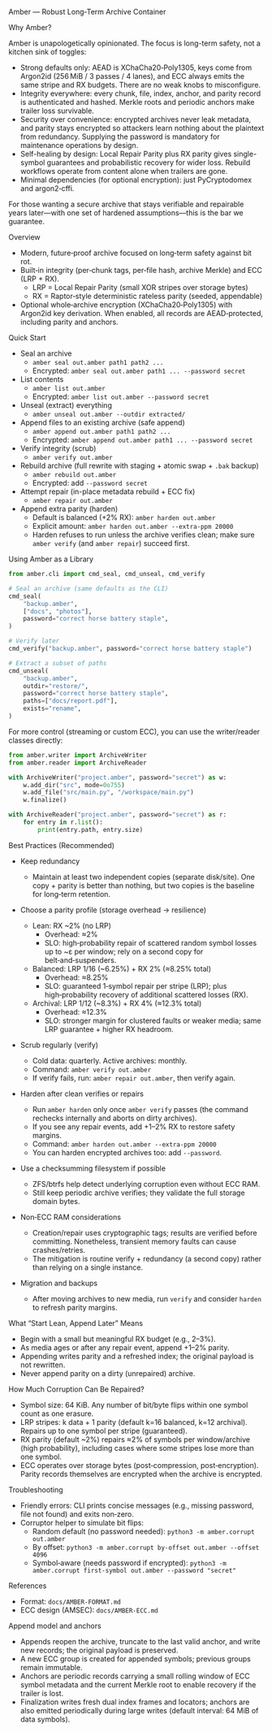 Amber — Robust Long‑Term Archive Container

Why Amber?

Amber is unapologetically opinionated. The focus is long-term safety, not a kitchen sink of toggles:

- Strong defaults only: AEAD is XChaCha20‑Poly1305, keys come from Argon2id (256 MiB / 3 passes / 4 lanes), and ECC always emits the same stripe and RX budgets. There are no weak knobs to misconfigure.
- Integrity everywhere: every chunk, file, index, anchor, and parity record is authenticated and hashed. Merkle roots and periodic anchors make trailer loss survivable.
- Security over convenience: encrypted archives never leak metadata, and parity stays encrypted so attackers learn nothing about the plaintext from redundancy. Supplying the password is mandatory for maintenance operations by design.
- Self-healing by design: Local Repair Parity plus RX parity gives single-symbol guarantees and probabilistic recovery for wider loss. Rebuild workflows operate from content alone when trailers are gone.
- Minimal dependencies (for optional encryption): just PyCryptodomex and argon2‑cffi.

For those wanting a secure archive that stays verifiable and repairable years later—with one set of hardened assumptions—this is the bar we guarantee.

Overview

- Modern, future‑proof archive focused on long‑term safety against bit rot.
- Built‑in integrity (per‑chunk tags, per‑file hash, archive Merkle) and ECC (LRP + RX).
  - LRP = Local Repair Parity (small XOR stripes over storage bytes)
  - RX = Raptor‑style deterministic rateless parity (seeded, appendable)
- Optional whole‑archive encryption (XChaCha20‑Poly1305) with Argon2id key derivation. When enabled, all records are AEAD‑protected, including parity and anchors.

Quick Start

- Seal an archive
  - `amber seal out.amber path1 path2 ...`
  - Encrypted: `amber seal out.amber path1 ... --password secret`
- List contents
  - `amber list out.amber`
  - Encrypted: `amber list out.amber --password secret`
- Unseal (extract) everything
  - `amber unseal out.amber --outdir extracted/`
- Append files to an existing archive (safe append)
  - `amber append out.amber path1 path2 ...`
  - Encrypted: `amber append out.amber path1 ... --password secret`
- Verify integrity (scrub)
  - `amber verify out.amber`
- Rebuild archive (full rewrite with staging + atomic swap + `.bak` backup)
  - `amber rebuild out.amber`
  - Encrypted: add `--password secret`
- Attempt repair (in-place metadata rebuild + ECC fix)
  - `amber repair out.amber`
- Append extra parity (harden)
  - Default is balanced (+2% RX): `amber harden out.amber`
  - Explicit amount: `amber harden out.amber --extra-ppm 20000`
  - Harden refuses to run unless the archive verifies clean; make sure `amber verify` (and `amber repair`) succeed first.

Using Amber as a Library

```python
from amber.cli import cmd_seal, cmd_unseal, cmd_verify

# Seal an archive (same defaults as the CLI)
cmd_seal(
    "backup.amber",
    ["docs", "photos"],
    password="correct horse battery staple",
)

# Verify later
cmd_verify("backup.amber", password="correct horse battery staple")

# Extract a subset of paths
cmd_unseal(
    "backup.amber",
    outdir="restore/",
    password="correct horse battery staple",
    paths=["docs/report.pdf"],
    exists="rename",
)
```

For more control (streaming or custom ECC), you can use the writer/reader classes directly:

```python
from amber.writer import ArchiveWriter
from amber.reader import ArchiveReader

with ArchiveWriter("project.amber", password="secret") as w:
    w.add_dir("src", mode=0o755)
    w.add_file("src/main.py", "/workspace/main.py")
    w.finalize()

with ArchiveReader("project.amber", password="secret") as r:
    for entry in r.list():
        print(entry.path, entry.size)
```

Best Practices (Recommended)

- Keep redundancy
  - Maintain at least two independent copies (separate disk/site). One copy + parity is better than nothing, but two copies is the baseline for long‑term retention.

- Choose a parity profile (storage overhead → resilience)
  - Lean: RX ~2% (no LRP)
    - Overhead: ≈2%
    - SLO: high‑probability repair of scattered random symbol losses up to ~ε per window; rely on a second copy for belt‑and‑suspenders.
  - Balanced: LRP 1/16 (~6.25%) + RX 2% (≈8.25% total)
    - Overhead: ≈8.25%
    - SLO: guaranteed 1‑symbol repair per stripe (LRP); plus high‑probability recovery of additional scattered losses (RX).
  - Archival: LRP 1/12 (~8.3%) + RX 4% (≈12.3% total)
    - Overhead: ≈12.3%
    - SLO: stronger margin for clustered faults or weaker media; same LRP guarantee + higher RX headroom.

- Scrub regularly (verify)
  - Cold data: quarterly. Active archives: monthly.
  - Command: `amber verify out.amber`
  - If verify fails, run: `amber repair out.amber`, then verify again.

- Harden after clean verifies or repairs
  - Run `amber harden` only once `amber verify` passes (the command rechecks internally and aborts on dirty archives).
  - If you see any repair events, add +1–2% RX to restore safety margins.
  - Command: `amber harden out.amber --extra-ppm 20000`
  - You can harden encrypted archives too: add `--password`.

- Use a checksumming filesystem if possible
  - ZFS/btrfs help detect underlying corruption even without ECC RAM.
  - Still keep periodic archive verifies; they validate the full storage domain bytes.

- Non‑ECC RAM considerations
  - Creation/repair uses cryptographic tags; results are verified before committing. Nonetheless, transient memory faults can cause crashes/retries.
  - The mitigation is routine verify + redundancy (a second copy) rather than relying on a single instance.

- Migration and backups
  - After moving archives to new media, run `verify` and consider `harden` to refresh parity margins.

What “Start Lean, Append Later” Means

- Begin with a small but meaningful RX budget (e.g., 2–3%).
- As media ages or after any repair event, append +1–2% parity.
- Appending writes parity and a refreshed index; the original payload is not rewritten.
- Never append parity on a dirty (unrepaired) archive.

How Much Corruption Can Be Repaired?

- Symbol size: 64 KiB. Any number of bit/byte flips within one symbol count as one erasure.
- LRP stripes: k data + 1 parity (default k=16 balanced, k=12 archival). Repairs up to one symbol per stripe (guaranteed).
- RX parity (default ~2%) repairs ≈2% of symbols per window/archive (high probability), including cases where some stripes lose more than one symbol.
- ECC operates over storage bytes (post‑compression, post‑encryption). Parity records themselves are encrypted when the archive is encrypted.

Troubleshooting

- Friendly errors: CLI prints concise messages (e.g., missing password, file not found) and exits non‑zero.
- Corruptor helper to simulate bit flips:
  - Random default (no password needed): `python3 -m amber.corrupt out.amber`
  - By offset: `python3 -m amber.corrupt by-offset out.amber --offset 4096`
  - Symbol‑aware (needs password if encrypted): `python3 -m amber.corrupt first-symbol out.amber --password "secret"`

References

- Format: `docs/AMBER-FORMAT.md`
- ECC design (AMSEC): `docs/AMBER-ECC.md`

Append model and anchors

- Appends reopen the archive, truncate to the last valid anchor, and write new records; the original payload is preserved.
- A new ECC group is created for appended symbols; previous groups remain immutable.
- Anchors are periodic records carrying a small rolling window of ECC symbol metadata and the current Merkle root to enable recovery if the trailer is lost.
- Finalization writes fresh dual index frames and locators; anchors are also emitted periodically during large writes (default interval: 64 MiB of data symbols).
